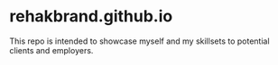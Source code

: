 # rehakbrand.github.io

This repo is intended to showcase myself and my skillsets to potential clients and employers.
